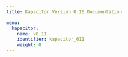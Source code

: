 ```yaml
---
title: Kapacitor Version 0.10 Documentation

menu:
  kapacitor:
    name: v0.11
    identifier: kapacitor_011
    weight: 0
---
```

